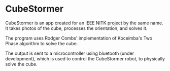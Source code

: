 # CubeStormer

CubeStormer is an app created for an IEEE NITK project by the same name.
It takes photos of the cube, processes the orientation, and solves it.

The program uses Rodger Combs' implementation of Koceimba's Two Phase algorithm to solve the cube.

The output is sent to a microcontroller using bluetooth (under development), which is used to control the CubeStormer robot, to physically solve the cube.
